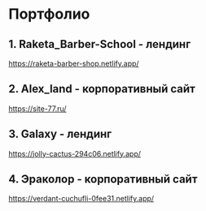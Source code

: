 # Портфолио
## 1. Raketa_Barber-School - лендинг
https://raketa-barber-shop.netlify.app/
## 2. Alex_land - корпоративный сайт
https://site-77.ru/
## 3. Galaxy - лендинг
https://jolly-cactus-294c06.netlify.app/
## 4. Эраколор - корпоративный сайт
https://verdant-cuchufli-0fee31.netlify.app/